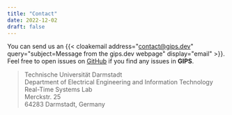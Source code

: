 ```yaml
---
title: "Contact"
date: 2022-12-02
draft: false
---
```


You can send us an {{< cloakemail address="contact@gips.dev" query="subject=Message from the gips.dev webpage" display="email" >}}.
Feel free to open issues on [GitHub](https://github.com/Echtzeitsysteme/gips) if you find any issues in **GIPS**.

> Technische Universität Darmstadt \
> Department of Electrical Engineering and Information Technology \
> Real-Time Systems Lab \
> Merckstr. 25 \
> 64283 Darmstadt, Germany
